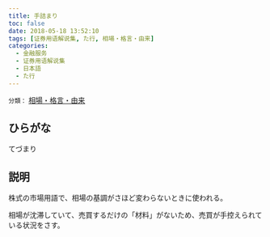 ```yaml
---
title: 手詰まり
toc: false
date: 2018-05-18 13:52:10
tags: [证券用语解说集, た行, 相場・格言・由来]
categories:
  - 金融服务
  - 证券用语解说集
  - 日本語
  - た行
---
```


`分類：` [相場・格言・由来](/tags/相場・格言・由来/)

## ひらがな

てづまり

## 説明

株式の市場用語で、相場の基調がさほど変わらないときに使われる。

相場が沈滞していて、売買するだけの「材料」がないため、売買が手控えられている状況をさす。

